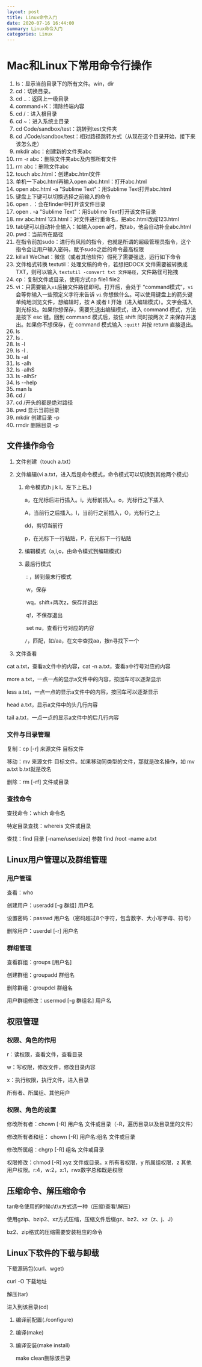```yaml
---
layout: post
title: Linux命令入门
date: 2020-07-16 16:44:00
summary: Linux命令入门
categories: Linux
---
```




# Mac和Linux下常用命令行操作

1. ls：显示当前目录下的所有文件。win，dir
2. cd：切换目录。
3. cd ..：返回上一级目录
4. command+K：清除终端内容
5. cd /：进入根目录
6. cd ~：进入系统主目录 
7. cd Code/sandbox/test：跳转到test文件夹
8. cd ./Code/sandbox/test：相对路径跳转方式（从现在这个目录开始，接下来该怎么走）
9. mkdir abc：创建新的文件夹abc
10. rm -r abc：删除文件夹abc及内部所有文件
11. rm abc：删除文件abc
12. touch abc.html：创建abc.html文件
13. 单机一下abc.html再输入open abc.html：打开abc.html
14. open abc.html -a "Sublime Text"：用Sublime Text打开abc.html
15. 键盘上下键可以切换选择之前输入的命令
16. open . ：会在finder中打开该文件目录
17. open . -a "Sublime Text"：用Sublime Text打开该文件目录
18. mv abc.html 123.html：对文件进行重命名，把abc.html改成123.html
19. tab键可以自动补全输入：如输入open a时，按tab，他会自动补全abc.html
20. pwd：当前所在路径
21. 在指令前加sudo：进行有风险的指令，也就是所谓的超级管理员指令，这个指令会让用户输入密码，赋予sudo之后的命令最高权限
22. killall WeChat：微信（或者其他软件）假死了需要强退，运行如下命令
23. 文件格式转换 textutil：处理文稿的命令，若想把DOCX 文件需要被转换成 TXT，则可以输入 `textutil -convert txt 文件路径`，文件路径可拖拽
24. cp：复制文件或目录，使用方式cp file1 file2
25. vi：只需要输入`vi`后接文件路径即可。打开后，会处于 “command模式”，`vi` 会等你输入一些预定义字符来告诉 `vi` 你想做什么。可以使用键盘上的箭头键单纯地浏览文件，想编辑时，按 A 或者 I 开始（进入编辑模式）。文字会插入到光标处。如果你想保存，需要先退出编辑模式，进入 command 模式，方法是按下 esc 键。回到 command 模式后，按住 shift 同时按两次 Z 来保存并退出。如果你不想保存，在 command 模式输入 `:quit!` 并按 return 直接退出。
26. ls
27. ls .
28. ls -l
29. ls -l .
30. ls -al
31. ls -alh
32. ls -alhS
33. ls -alhSr
34. ls --help
35. man ls
36. cd /
37. cd /开头的都是绝对路径
38. pwd 显示当前目录
39. mkdir 创建目录 -p
40. rmdir 删除目录 -p

## 文件操作命令

1. 文件创建（touch a.txt）

2. 文件编辑(vi a.txt，进入后是命令模式，命令模式可以切换到其他两个模式)

   1. 命令模式(h j k l，左下上右。)

      a，在光标后进行插入。i，光标前插入。o，光标行之下插入

      A，当前行之后插入。I，当前行之前插入，O，光标行之上

      dd，剪切当前行

      p，在光标下一行粘贴，P，在光标下一行粘贴

   2. 编辑模式（a,i,o，由命令模式到编辑模式）

   3. 最后行模式

      `：`，转到最末行模式

      ​	w，保存

      ​	wq，shift+两次z，保存并退出

      ​	q!，不保存退出

      ​	set nu，查看行号对应的内容

      `/`，匹配，如/aa，在文中查找aa，按n寻找下一个

3. 文件查看

cat a.txt，查看a文件中的内容，cat -n a.txt，查看a中行号对应的内容

more a.txt，一点一点的显示a文件中的内容，按回车可以逐渐显示

less a.txt，一点一点的显示a文件中的内容，按回车可以逐渐显示

head a.txt，显示a文件中的头几行内容

tail a.txt，一点一点的显示a文件中的后几行内容

### 文件与目录管理

复制：cp [-r] 来源文件 目标文件

移动：mv 来源文件 目标文件。如果移动同类型的文件，那就是改名操作，如 mv a.txt b.txt就是改名

删除：rm [-rf] 文件或目录

### 查找命令

查找命令：which 命令名

特定目录查找：whereis 文件或目录

查找：find 目录 [-name/user/size] 参数	find /root -name a.txt

## Linux用户管理以及群组管理

### 用户管理

查看：who

创建用户：useradd [-g 群组] 用户名

设置密码：passwd 用户名（密码超过8个字符，包含数字、大小写字母、符号）

删除用户：userdel [-r] 用户名

### 群组管理

查看群组：groups [用户名]

创建群组：groupadd 群组名

删除群组：groupdel 群组名

用户群组修改：usermod [-g 群组名] 用户名

## 权限管理

### 权限、角色的作用

r：读权限，查看文件，查看目录

w：写权限，修改文件，修改目录内容

x：执行权限，执行文件，进入目录 

所有者、所属组、其他用户

### 权限、角色的设置

修改所有者：chown [-R] 用户名 文件或目录（-R，遍历目录以及目录里的文件）

修改所有者和组： chown [-R] 用户名:组名 文件或目录

修改所属组：chgrp [-R] 组名 文件或目录

权限修改：chmod [-R] xyz 文件或目录。x 所有者权限，y 所属组权限，z 其他用户权限。r:4，w:2，x:1，rwx数字总和既是权限

## 压缩命令、解压缩命令

tar命令使用的时候c\t\x方式选一种（压缩\查看\解压）

使用gzip、bzip2、xz方式压缩，压缩文件后缀gz、bz2、xz（z、j、J）

bz2、zip格式的压缩需要安装相应的命令

## Linux下软件的下载与卸载

下载源码包(curl、wget)

curl -O 下载地址

解压(tar)

进入到该目录(cd)

1. 编译前配置(./configure)

2. 编译(make)

3. 编译安装(make install)

   make clean删除该目录

   